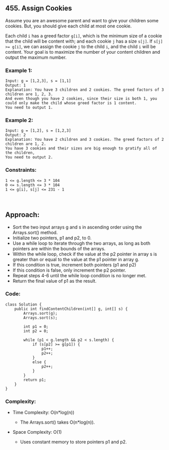 ## 455. Assign Cookies   

Assume you are an awesome parent and want to give your children some cookies. But, you should give each child at most one cookie.  

Each child ```i``` has a greed factor ```g[i]```, which is the minimum size of a cookie that the child will be content with; and each cookie ```j``` has a 
size ```s[j]```. If ```s[j] >= g[i]```, we can assign the cookie ```j``` to the child ```i```, and the child ```i``` will be content. Your goal is to 
maximize the number of your content children and output the maximum number.   


### Example 1:  
```
Input: g = [1,2,3], s = [1,1]
Output: 1
Explanation: You have 3 children and 2 cookies. The greed factors of 3 children are 1, 2, 3. 
And even though you have 2 cookies, since their size is both 1, you could only make the child whose greed factor is 1 content.
You need to output 1.
```   

### Example 2:   
```
Input: g = [1,2], s = [1,2,3]
Output: 2
Explanation: You have 2 children and 3 cookies. The greed factors of 2 children are 1, 2. 
You have 3 cookies and their sizes are big enough to gratify all of the children, 
You need to output 2.
```   

### Constraints:  
```
1 <= g.length <= 3 * 104
0 <= s.length <= 3 * 104
1 <= g[i], s[j] <= 231 - 1
```   

<br>  

## Approach:   

* Sort the two input arrays g and s in ascending order using the Arrays.sort() method.
* Initialize two pointers, p1 and p2, to 0.
* Use a while loop to iterate through the two arrays, as long as both pointers are within the bounds of the arrays.
* Within the while loop, check if the value at the p2 pointer in array s is greater than or equal to the value at the p1 pointer in array g.
* If this condition is true, increment both pointers (p1 and p2)
* If this condition is false, only increment the p2 pointer.
* Repeat steps 4-6 until the while loop condition is no longer met.
* Return the final value of p1 as the result.   
 

### Code:  
```
class Solution {
    public int findContentChildren(int[] g, int[] s) {
        Arrays.sort(g);
        Arrays.sort(s);

        int p1 = 0;
        int p2 = 0;

        while (p1 < g.length && p2 < s.length) {
            if (s[p2] >= g[p1]) {
                p1++;
                p2++;
            }
            else {
                p2++;
            }
        }
        return p1;
    }
}
```   

### Complexity:  

* Time Complexity: O(n*log(n))   
    * The Arrays.sort() takes O(n*log(n)).  

* Space Complexity: O(1)    
    * Uses constant memory to store pointers p1 and p2.  

